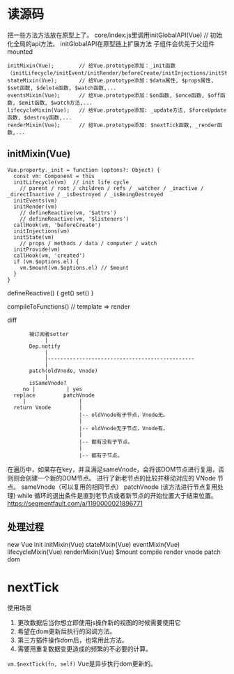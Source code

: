 # 读源码

把一些方法方法放在原型上了。
core/index.js里调用initGlobalAPI(Vue) // 初始化全局的api方法。
initGlobalAPI在原型链上扩展方法
子组件会优先于父组件mounted

```
initMixin(Vue);        // 给Vue.prototype添加：_init函数（initLifecycle/initEvent/initRender/beforeCreate/initInjections/initState/initProvide/created)/vm.$mount,...
stateMixin(Vue);       // 给Vue.prototype添加：$data属性, $props属性, $set函数, $delete函数, $watch函数,...
eventsMixin(Vue);      // 给Vue.prototype添加：$on函数, $once函数, $off函数, $emit函数, $watch方法,...
lifecycleMixin(Vue);   // 给Vue.prototype添加: _update方法, $forceUpdate函数, $destroy函数,...
renderMixin(Vue);      // 给Vue.prototype添加: $nextTick函数, _render函数,...
```

## initMixin(Vue)

```
Vue.property._init = function (optons?: Object) {
  const vm: Component = this
  initLifecycle(vm)  // init life cycle
    // parent / root / children / refs / _watcher / _inactive / _directInactive / _isDestroyed / _isBeingDestroyed
  initEvents(vm)
  initRender(vm)
    // defineReactive(vm, '$attrs')
    // defineReactive(vm, '$listeners')
  callHook(vm, 'beforeCreate')
  initInjections(vm)
  initState(vm)
    // props / methods / data / computer / watch
  initProvide(vm)
  callHook(vm, 'created')
  if (vm.$options.el) {
    vm.$mount(vm.$options.el) // $mount
  }
}
```

defineReactive() {
  get()
  set()
}

compileToFunctions() // template => render

diff
```
       被订阅者setter
            |
       Dep.notify
            |
            |-----------------------------------------------
            |
       patch(oldVnode, Vnode)
            |
       isSameVnode?
     no |          | yes
  replace         patchVnode
     |                 |
  return Vnode         |
                       |-- oldVnode有子节点，Vnode无。
                       |
                       |-- oldVnode无子节点，Vnode有。
                       |
                       |-- 都有没有子节点。
                       |
                       |-- 都有子节点。
```

在遍历中，如果存在key，并且满足sameVnode，会将该DOM节点进行复用，否则则会创建一个新的DOM节点。
进行了新老节点的比较并移动对应的 VNode 节点。
sameVnode（可以复用的相同节点）
patchVnode (该方法进行节点复用处理)
while 循环的退出条件是直到老节点或者新节点的开始位置大于结束位置。
https://segmentfault.com/a/1190000021896771

## 处理过程

new Vue
init     initMixin(Vue)
         stateMixin(Vue)
         eventMixin(Vue)
         lifecycleMixin(Vue)
         renderMixin(Vue)
$mount
compile
render
vnode
patch
dom

# nextTick

使用场景

1. 更改数据后当你想立即使用js操作新的视图的时候需要使用它
2. 希望在dom更新后执行的回调方法。
3. 第三方插件操作dom后，也常用此方法。
4. 需要用重复数据变更造成的频繁的不必要的计算。

`vm.$nextTick(fn, self)`
Vue是异步执行dom更新的。
